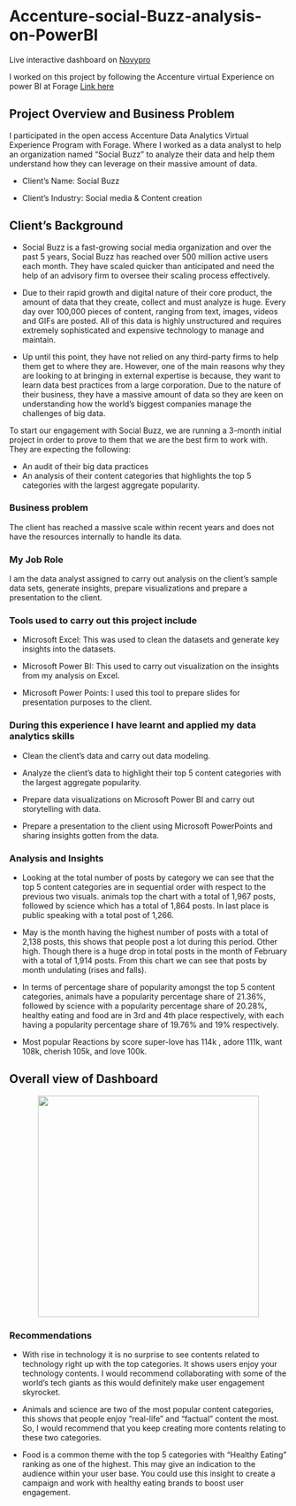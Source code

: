 # Accenture-social-Buzz-analysis-on-PowerBI

Live interactive dashboard on [Novypro](https://www.novypro.com/project/social-buzz-analysis)

I worked on this project by following the Accenture virtual Experience on power BI at Forage [Link here](https://www.theforage.com/fast-track/data-analytics-virtual-experience)

## Project Overview and Business Problem

I participated in the open access Accenture Data Analytics Virtual Experience Program with Forage. Where I worked as a data analyst to help an organization named “Social Buzz” to analyze their data and help them understand how they can leverage on their massive amount of data.

- Client’s Name: Social Buzz

- Client’s Industry: Social media & Content creation

## Client’s Background

- Social Buzz is a fast-growing social media organization and over the past 5 years, Social Buzz has reached over 500 million active users each month. They have scaled quicker than anticipated and need the help of an advisory firm to oversee their scaling process effectively.

- Due to their rapid growth and digital nature of their core product, the amount of data that they create, collect and must analyze is huge. Every day over 100,000 pieces of content, ranging from text, images, videos and GIFs are posted. All of this data is highly unstructured and requires extremely sophisticated and expensive technology to manage and maintain.

- Up until this point, they have not relied on any third-party firms to help them get to where they are. However, one of the main reasons why they are looking to at bringing in external expertise is because, they want to learn data best practices from a large corporation. Due to the nature of their business, they have a massive amount of data so they are keen on understanding how the world’s biggest companies manage the challenges of big data.

To start our engagement with Social Buzz, we are running a 3-month initial project in order to prove to them that we are the best firm to work with. They are expecting the following:

- An audit of their big data practices
- An analysis of their content categories that highlights the top 5 categories with the largest aggregate popularity.

### Business problem

The client has reached a massive scale within recent years and does not have the resources internally to handle its data.

### My Job Role

I am the data analyst assigned to carry out analysis on the client’s sample data sets, generate insights, prepare visualizations and prepare a presentation to the client.

### Tools used to carry out this project include

- Microsoft Excel: This was used to clean the datasets and generate key insights into the datasets.

- Microsoft Power BI: This used to carry out visualization on the insights from my analysis on Excel.

- Microsoft Power Points: I used this tool to prepare slides for presentation purposes to the client.

### During this experience I have learnt and applied my data analytics skills 

- Clean the client’s data and carry out data modeling.

- Analyze the client’s data to highlight their top 5 content categories with the largest aggregate popularity.

- Prepare data visualizations on Microsoft Power BI and carry out storytelling with data.

- Prepare a presentation to the client using Microsoft PowerPoints and sharing insights gotten from the data.

### Analysis and Insights

- Looking at the total number of posts by category we can see that the top 5 content categories are in sequential order with respect to the previous two visuals. animals top the chart with a total of 1,967 posts, followed by science which has a total of 1,864 posts. In last place is public speaking with a total post of 1,266.

- May is the month having the highest number of posts with a total of 2,138 posts, this shows that people post a lot during this period. Other high. Though there is a huge drop in total posts in the month of February with a total of 1,914 posts. From this chart we can see that posts by month undulating (rises and falls).

- In terms of percentage share of popularity amongst the top 5 content categories, animals have a popularity percentage share of 21.36%, followed by science with a popularity percentage share of 20.28%, healthy eating and food are in 3rd and 4th place respectively, with each having a popularity percentage share of 19.76% and 19% respectively.

- Most popular Reactions by score super-love has 114k , adore 111k, want 108k, cherish 105k, and love 100k.

## Overall view of Dashboard

<p align="center">
  <img src="https://github.com/rajeshkumar1312/Accenture-social-Buzz-analysis-on-PowerBI/blob/main/Accenture%20Social%20buzz%20Reports/Accenture%20Social%20Buzz%20PowerBi%20analysis%202.png" height="400">
</p>

### Recommendations

- With rise in technology it is no surprise to see contents related to technology right up with the top categories. It shows users enjoy your technology contents. I would recommend collaborating with some of the world’s tech giants as this would definitely make user engagement skyrocket.

- Animals and science are two of the most popular content categories, this shows that people enjoy “real-life” and “factual” content the most. So, I would recommend that you keep creating more contents relating to these two categories.

- Food is a common theme with the top 5 categories with “Healthy Eating” ranking as one of the highest. This may give an indication to the audience within your user base. You could use this insight to create a campaign and work with healthy eating brands to boost user engagement.





